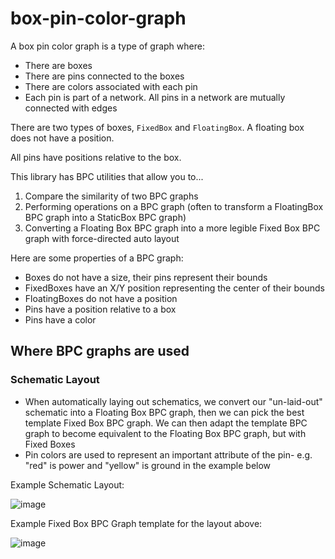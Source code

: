 # box-pin-color-graph

A box pin color graph is a type of graph where:

- There are boxes
- There are pins connected to the boxes
- There are colors associated with each pin
- Each pin is part of a network. All pins in a network are mutually connected with edges

There are two types of boxes, `FixedBox` and `FloatingBox`. A
floating box does not have a position.

All pins have positions relative to the box.

This library has BPC utilities that allow you to...

1. Compare the similarity of two BPC graphs
2. Performing operations on a BPC graph (often to transform a FloatingBox BPC graph into a StaticBox BPC graph)
3. Converting a Floating Box BPC graph into a more legible Fixed Box BPC graph with force-directed auto layout

Here are some properties of a BPC graph:

- Boxes do not have a size, their pins represent their bounds
- FixedBoxes have an X/Y position representing the center of their bounds
- FloatingBoxes do not have a position
- Pins have a position relative to a box
- Pins have a color

## Where BPC graphs are used

### Schematic Layout

- When automatically laying out schematics, we convert our "un-laid-out" schematic into
  a Floating Box BPC graph, then we can pick the best template Fixed Box BPC graph. We
  can then adapt the template BPC graph to become equivalent to the Floating Box BPC graph,
  but with Fixed Boxes
- Pin colors are used to represent an important attribute of the pin- e.g. "red" is power and "yellow" is
  ground in the example below

Example Schematic Layout:

![image](https://github.com/user-attachments/assets/2efa5e6f-b0ba-478f-8cb8-361db267fab4)

Example Fixed Box BPC Graph template for the layout above:

![image](https://github.com/user-attachments/assets/2a5b543b-32e5-4d25-bcc5-f02845e60a9e)
